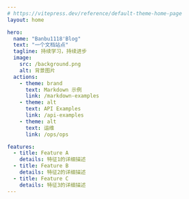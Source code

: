 ```yaml
---
# https://vitepress.dev/reference/default-theme-home-page
layout: home

hero:
  name: "Banbu1118'Blog"
  text: "一个文档站点"
  tagline: 持续学习，持续进步
  image:
    src: /background.png
    alt: 背景图片
  actions:
    - theme: brand
      text: Markdown 示例
      link: /markdown-examples
    - theme: alt
      text: API Examples
      link: /api-examples
    - theme: alt
      text: 运维
      link: /ops/ops

features:
  - title: Feature A
    details: 特征1的详细描述
  - title: Feature B
    details: 特征2的详细描述
  - title: Feature C
    details: 特征3的详细描述
---
```


